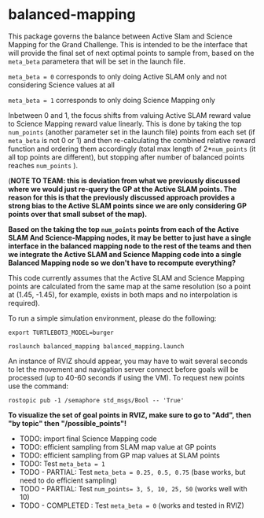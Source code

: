 # balanced-mapping

This package governs the balance between Active Slam and Science Mapping for the Grand Challenge.  This is intended to be the interface that will provide the final set of next optimal points to sample from, based on the ```meta_beta``` parametera that will be set in the launch file.

```meta_beta = 0``` corresponds to only doing Active SLAM only and not considering Science values at all

```meta_beta = 1``` corresponds to only doing Science Mapping only 

Inbetween 0 and 1, the focus shifts from valuing Active SLAM reward value to Science Mapping reward value linearly.  This is done by taking the top ```num_points``` (another parameter set in the launch file) points from each set (if ```meta_beta``` is not 0 or 1) and then re-calculating the combined relative reward function and ordering them accordingly (total max length of 2*```num_points```  (it all top points are different), but stopping after number of balanced points reaches ```num_points``` ). 

(**NOTE TO TEAM: this is deviation from what we previously discussed where we would just re-query the GP at the Active SLAM points.  The reason for this is that the previously discussed approach provides a strong bias to the Active SLAM points since we are only considering GP points over that small subset of the map).**

**Based on the taking the top ```num_points``` points from each of the Active SLAM And Science-Mapping nodes, it may be better to just have a single interface in the balanced mapping node to the rest of the teams and then we integrate the Active SLAM and Science Mapping code into a single Balanced Mapping node so we don't have to recompute everything?**

This code currently assumes that the Active SLAM and Science Mapping points are calculated from the same map at the same resolution (so a point at (1.45, -1.45), for example, exists in both maps and no interpolation is required).  

To run a simple simulation environment, please do the following:

```export TURTLEBOT3_MODEL=burger```

```roslaunch balanced_mapping balanced_mapping.launch```

An instance of RVIZ should appear, you may have to wait several seconds to let the movement and navigation server connect before goals will be processed (up to 40-60 seconds if using the VM).  To request new points use the command:

```rostopic pub -1 /semaphore std_msgs/Bool -- 'True'```

**To visualize the set of goal points in RVIZ, make sure to go to "Add", then "by topic" then "/possible_points"!**

* TODO: import final Science Mapping code
* TODO: efficient sampling from SLAM map value at GP points
* TODO: efficient sampling from GP map values at SLAM points
* TODO: Test ```meta_beta = 1``` 
* TODO - PARTIAL: Test ```meta_beta = 0.25, 0.5, 0.75``` (base works, but need to do efficient sampling)
* TODO - PARTIAL: Test ```num_points= 3, 5, 10, 25, 50``` (works well with 10)
* TODO - COMPLETED : Test ```meta_beta = 0``` (works and tested in RVIZ)  
